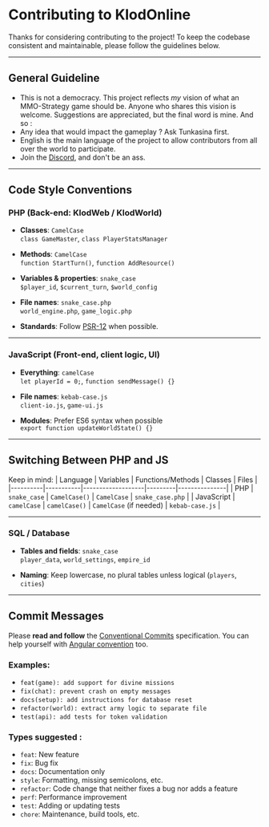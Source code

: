 
# Contributing to KlodOnline

Thanks for considering contributing to the project! To keep the codebase consistent and maintainable, please follow the guidelines below.

---

## General Guideline

- This is not a democracy. This project reflects *my* vision of what an MMO-Strategy game should be. Anyone who shares this vision is welcome. Suggestions are appreciated, but the final word is mine. And so :
- Any idea that would impact the gameplay ? Ask Tunkasina first.
- English is the main language of the project to allow contributors from all over the world to participate.
- Join the [Discord](https://discord.gg/UcyS3enr), and don't be an ass.

---

## Code Style Conventions

### PHP (Back-end: KlodWeb / KlodWorld)

- **Classes**: `CamelCase`  
  `class GameMaster`, `class PlayerStatsManager`

- **Methods**: `CamelCase`  
  `function StartTurn()`, `function AddResource()`

- **Variables & properties**: `snake_case`  
  `$player_id`, `$current_turn`, `$world_config`

- **File names**: `snake_case.php`  
  `world_engine.php`, `game_logic.php`

- **Standards**: Follow [PSR-12](https://www.php-fig.org/psr/psr-12/) when possible.

---

### JavaScript (Front-end, client logic, UI)

- **Everything**: `camelCase`  
  `let playerId = 0;`, `function sendMessage() {}`

- **File names**: `kebab-case.js`  
  `client-io.js`, `game-ui.js`

- **Modules**: Prefer ES6 syntax when possible  
  `export function updateWorldState() {}`

---

## Switching Between PHP and JS

Keep in mind:
| Language | Variables | Functions/Methods | Classes | Files         |
|----------|-----------|-------------------|---------|---------------|
| PHP      | `snake_case` | `CamelCase()`     | `CamelCase` | `snake_case.php` |
| JavaScript | `camelCase` | `camelCase()`     | `CamelCase` (if needed) | `kebab-case.js` |

---


### SQL / Database

- **Tables and fields**: `snake_case`  
  `player_data`, `world_settings`, `empire_id`

- **Naming**: Keep lowercase, no plural tables unless logical (`players`, `cities`)

---

## Commit Messages

Please **read and follow** the [Conventional Commits](https://www.conventionalcommits.org/en/v1.0.0/) specification.
You can help yourself with [Angular convention](https://github.com/angular/angular/blob/22b96b9/CONTRIBUTING.md#-commit-message-guidelines) too.

### Examples:

- `feat(game): add support for divine missions`
- `fix(chat): prevent crash on empty messages`
- `docs(setup): add instructions for database reset`
- `refactor(world): extract army logic to separate file`
- `test(api): add tests for token validation`

### Types suggested :
- `feat`: New feature
- `fix`: Bug fix
- `docs`: Documentation only
- `style`: Formatting, missing semicolons, etc.
- `refactor`: Code change that neither fixes a bug nor adds a feature
- `perf`: Performance improvement
- `test`: Adding or updating tests
- `chore`: Maintenance, build tools, etc.

